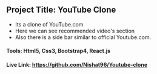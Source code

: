 ## Project Title: YouTube Clone
* Its a clone of YouTube.com
* Here we can see recommended video's section
* Also there is a side bar similar to official Youtube.com.

#### Tools: Html5, Css3, Bootstrap4, React.js
#### Live Link: https://github.com/Nishat96/Youtube-clone

